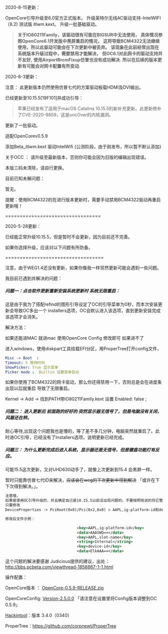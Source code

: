 2020-8-15更新：

OpenCore引导升级至6.0官方正式版本。
升级英特尔无线AC驱动支持-IntelWIFI（8.2) 测试版  itlwm.kext。
升级一批基础驱动。

> **关于IO80211Family，该驱动很有可能在BIGSUR中无法使用，**
> **具体情况参照OpenCore6.1开发版中黑屏重启的情况，**
> **这将导致BCM4322无法继续使用，所以此驱动可能会在下次更新中被丢弃。**
> **该现象在此前经常出现在系统版本升级过程中，需要禁用才能解决，**
> **但OC6.1对此网卡的驱动支持并不友好,**
> **使用AirportBrcmFixup仿冒也没有成功解决.**
> **所以在后续的版本更新有可能会对网卡配置有所变动.**

2020-6-3更新：

注意： 此更新版本仍然使用仿冒七代的方案驱动板载HDMI及DVI输出。

已经更新至10.15.5[19F101]并成功引导：

> 苹果已经发布了适用于macOS Catalina 10.15.5的新补充更新。此更新修补了CVE-2020-9859，这是uncOver的内核漏洞。

更新了一批驱动。

适配OpenCorev0.5.9

添加Beta_itlwm.kext 驱动IntelWifi {公测阶段，由于刚发布，所以暂不默认添加}

关于OCC ： 请升级至最新版本，否则你可能会因为旧版的编辑出现错误。

本版三码未清除，请自行更换。

目前已知未解问题：

暂无。

提醒：使用BCM4322的在进行版本更新时，需要手动禁用BCM4322驱动再重启更新哦！

=================================

2020-5-28更新：

已经能正常升级10.15.5，但是暂时不会更新，因为目前还不完善。

如果你选择升级，应该对以下问题有所防备。

==================================

注意，由于WEG1.4还没有更新，如果你像我一样贸然更新可能会遇到一些问题。

我目前已遇到并解决的问题：

##### 问题一：点击软件更新重新安装系统更新时 系统无限重启：

这是由于我为了搭配refind的图形引导设定了OC的引导菜单为0秒，而本次安装更新会导致OC多出一个 installers选项，OC会默认进入该选项，直到更新安装完成该选项才会消失。

解决方法：

如果还能进MAC 就进mac 使用OpenCore Config 修改即可 如果进不了 

进入windows，使用diskpart工具挂载EFI分区，用ProperTree打开config文件，

```yaml
Misc -> Boot  :  
Timeout: 5 等待时间
ShowPicker: True 显示菜单
Picker mode :  Builtin 设置菜单启动
```

如果你使用了BCM4322的网卡驱动，那么你还得禁用一下，否则总是会在进度条出现以后就重启 导致了无限重启。

Kernel -> Add -> 找到PATH带IO80211Family.kext 设置 Enabled: false ;

##### 问题二： 进入更新后 前面跑的好好的 突然显示器无信号了，但是电脑没有关闭，风扇还在转。

耐心等待,出现这个问题我也是懵的，等了差不多几分钟，电脑突然就重启了。此时进OC引导，已经没有了Installers选项，说明更新已经完成。

##### 问题三： 为什么更新完成后进入系统，显示器还是无信号，但是键盘功能灯有反应。

可能15.5这次更新，又对UHD630动手了，就像上次更新到15.4 会黑屏一样。

暂时只能靠仿冒七代ID来解决，~~应该会在weg的下次更新中得到解决~~ 「或许在下下次得到解决。」。

```xml
注意哦，
如果是使用OC引导升级的，并且确定自己是10.15.5以前没出现问题的，不要按照他说的将它整个PciRoot复制过去，
只要修改
DeviceProperties -> PciRoot(0x0)/Pci(0x2,0x0) > AAPL,ig-platform-id和device-id两项分别为00001259和12590000，就可以了。

修改后文件示例：

                                <key>AAPL,ig-platform-id</key>
                                <data>AAASWQ==</data>
                                <key>AAPL,slot-name</key>
                                <string>Internal</string>
                                <key>device-id</key>
                                <data>ElkAAA==</data>
```

 这个问题的解决要感谢 Judicious提供的建议，出处：http://bbs.pcbeta.com/viewthread-1858867-1-1.html



操作配置：

OpenCore版本 ： [OpenCore-0.5.9-RELEASE.zip](https://github.com/acidanthera/OpenCorePkg/releases/tag/0.5.9)

OpenCoreConfig:  [Version-2.5.0.0](https://mackie100projects.altervista.org/occ-changelog-version-2-5-0-0/) 「请注意在设置里将Config版本调整到OC 0.5.9」

[Hackintool](https://github.com/headkaze/Hackintool)：版本 3.4.0（0340）

ProperTree：https://github.com/corpnewt/ProperTree